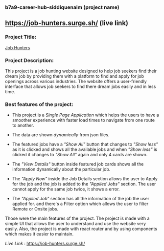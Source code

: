 ### b7a9-career-hub-siddiquenaim (project name)

## https://job-hunters.surge.sh/ (live link)

### Project Title:

[Job Hunters](https://job-hunters.surge.sh/)

### Project Description:

This project is a job hunting website designed to help job seekers find their dream job by providing them with a platform to find and apply for job openings across various industries. The website offers a user-friendly interface that allows job seekers to find there dream jobs easily and in less time.

### Best features of the project:

- This project is a _Single Page Application_ which helps the users to have a smoother experience with faster load times to navigate from one route to another.

- The data are shown _dynamically_ from json files.

- The featured jobs have a _"Show All"_ button that changes to _"Show less"_ as it is clicked and shows all the available jobs and when _"Show less"_ is clicked it changes to _"Show All"_ again and only 4 cards are shown.

- The _"View Details"_ button inside featured job cards shows all the information dynamically about the particular job.

- The _"Apply Now"_ inside the Job Details section allows the user to Apply for the job and the job is added to the _"Applied Jobs"_ section. The user cannot apply for the same job twice, it shows a error.

- The _"Applied Job"_ section has all the information of the job the user applied for. and there's a Filter option which allows the user to filter Remote or Onsite jobs.

Those were the main features of the project. The project is made with a simple UI that allows the user to understand and use the website very easily. Also, the project is made with react router and by using components which makes it easier to maintain.

_Live Link_ : https://job-hunters.surge.sh/
